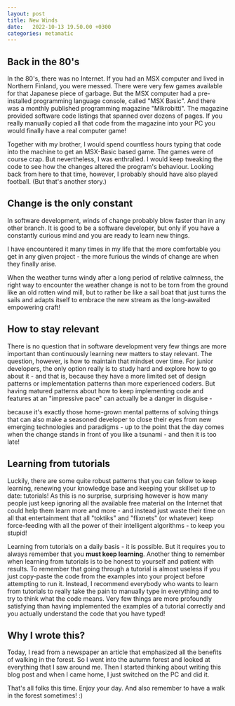 ```yaml
---
layout: post
title: New Winds
date:   2022-10-13 19.50.00 +0300
categories: metamatic
---
```


## Back in the 80's

In the 80's, there was no Internet. If you had an MSX computer and lived
in Northern Finland, you were messed. There were very few games available for that
Japanese piece of garbage. But the MSX computer had a pre-installed programming
language console, called "MSX Basic". And there was a monthly published
programming magazine "Mikrobitti". The magazine provided software code listings that
spanned over dozens of pages. If you really manually copied all that code from 
the magazine into your PC you would finally have a real 
computer game!

Together with my brother, I would spend countless hours typing that code 
into the machine to get an MSX-Basic based game. The games were of course crap. 
But nevertheless, I was enthralled. I would keep tweaking the code to see how the changes
altered the program's behaviour. Looking back from here to that time, however, 
I probably should have also played football. (But that's another story.)

## Change is the only constant

In software development, winds of change probably blow faster than
in any other branch. It is good to be a software developer, but only if 
you have a constantly curious mind and you are ready to learn new things.

I have encountered it many times in my life that the more comfortable
you get in any given project - the more furious the winds of change are
when they finally arise.

When the weather turns windy after a long period of relative calmness, 
the right way to encounter the weather change is not to be torn from the ground 
like an old rotten wind mill, but to rather be like a sail boat that just
turns the sails and adapts itself to embrace the new stream as the long-awaited empowering craft!

## How to stay relevant

There is no question that in software development very
few things are more important than continuously learning new matters 
to stay relevant. The question, however, is how to maintain that mindset 
over time. For junior developers, the only option really is to study hard and
explore how to go about it - and that is, because they have a more
limited set of design patterns or implementation patterns than more
experienced coders. But having matured patterns about how to keep implementing
code and features at an "impressive pace" can actually be a danger in disguise -

because it's exactly those home-grown mental patterns of solving things
that can also make a seasoned developer to close their eyes from new emerging technologies
and paradigms - up to the point that the day comes when the change stands in front of you
like a tsunami - and then it is too late! 

## Learning from tutorials

Luckily, there are some quite robust patterns that you can follow to
keep learning, renewing your knowledge base and keeping your skillset
up to date: tutorials! As this is no surprise, surprising however
is how many people just keep ignoring all the available free material
on the Internet that could help them learn more and more - and instead just
waste their time on all that entertainment that all "toktiks" and "flixnets"
(or whatever) keep force-feeding with all the power of their intelligent algorithms - to 
keep you stupid!

Learning from tutorials on a daily basis - it is possible. But it requires
you to always remember that you **must keep learning**. Another thing to remember
when learning from tutorials is to be honest to yourself and patient with
results. To remember that going through a tutorial is almost useless if you just copy-paste the code from the
examples into your project before attempting to run it. 
Instead, I recommend everybody who wants to learn from tutorials to really 
take the pain to manually type in everything and to try to think what the
code means. Very few things are more profoundly satisfying than having implemented
the examples of a tutorial correctly and you actually understand the
code that you have typed!

## Why I wrote this?

Today, I read from a newspaper an article that emphasized all the benefits 
of walking in the forest. So I went into the autumn forest and looked
at everything that I saw around me. Then I started thinking about writing this
blog post and when I came home, I just switched on the PC and did it.

That's all folks this time. Enjoy your day. And also remember to have a walk
in the forest sometimes! :)
